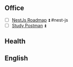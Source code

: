 ## Office
- [ ] [NestJs Roadmap](https://dev.to/tak089/nestjs-roadmap-for-2025-5jj) ⏫ #nest-js
- [ ] [Study Postman](https://academy.postman.com/page/self-study-learning) ⏫

## Health

## English



